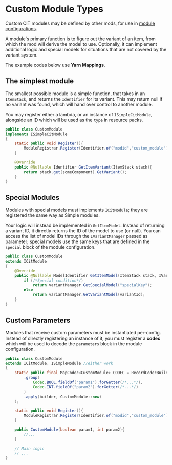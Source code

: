 # Custom Module Types

Custom CIT modules may be defined by other mods, for use in [module configurations](Module-Configuration).

A module's primary function is to figure out the variant of an item, from which the mod will derive the model to use. Optionally, it can implement additional logic and special models for situations that are not covered by the variant system.

The example codes below use **Yarn Mappings**.

## The simplest module
The smallest possible module is a simple function, that takes in an `ItemStack`, and returns the `Identifier` for its variant. This may return null if no variant was found, which will hand over control to another module.

You may register either a lambda, or an instance of `ISimpleCitModule`, alongside an ID which will be used as the `type` in resource packs. 

```java
public class CustomModule
implements ISimpleCitModule
{
	static public void Register(){
		ModuleRegistrar.Register(Identifier.of("modid","custom_module"), new CustomModule());
	}

	@Override
	public @Nullable Identifier GetItemVariant(ItemStack stack){
		return stack.get(someComponent).GetVariant();
	}
}
```

## Special Modules
Modules with special models must implements `ICitModule`; they are registered the same way as Simple modules.

Your logic will instead be implemented in `GetItemModel`. Instead of returning a variant ID, it directly returns the ID of the model to use (or null).
You can access the list of model IDs through the `IVariantManager` passed as parameter; special models use the same keys that are defined in the `special` block of the module configuration.


```java
public class CustomModule
extends ICitModule
{
	@Override
	public @Nullable ModelIdentifier GetItemModel(ItemStack stack, IVariantManager variantManager){
		if (/*Special condition*/)
			return variantManager.GetSpecialModel("specialKey");
		else
			return variantManager.GetVariantModel(variantId);
	}
}
```

## Custom Parameters
Modules that receive custom parameters must be instantiated per-config. Instead of directly registering an instance of it, you must register a **codec** which will be used to decode the `parameters` block in the module configuration.

```java
public class CustomModule
extends ICitModule, ISimpleModule //either work
{
	static public final MapCodec<CustomModule> CODEC = RecordCodecBuilder.mapCodec(builder->builder
		.group(
			Codec.BOOL.fieldOf("param1").forGetter(/*...*/),
			Codec.INT.fieldOf("param2").forGetter(/*...*/)
		)
		.apply(builder, CustomModule::new)
	);

	static public void Register(){
		ModuleRegistrar.Register(Identifier.of("modid","custom_module"), CODEC);
	}

	public CustomModule(boolean param1, int param2){
		//...
	}

	// Main logic
	// ...
}
```
